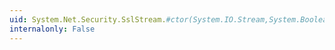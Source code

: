 ```yaml
---
uid: System.Net.Security.SslStream.#ctor(System.IO.Stream,System.Boolean)
internalonly: False
---
```

